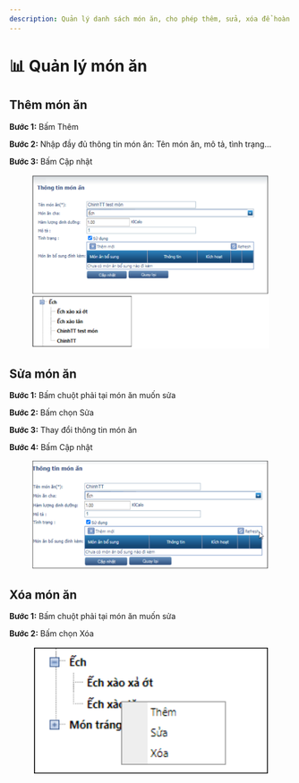 ```yaml
---
description: Quản lý danh sách món ăn, cho phép thêm, sửa, xóa để hoàn thiện thực đơn.
---
```


# 📊 Quản lý món ăn

## **Thêm món ăn**

**Bước 1:** Bấm Thêm

**Bước 2:** Nhập đầy đủ thông tin món ăn: Tên món ăn, mô tả, tình trạng…

**Bước 3:** Bấm Cập nhật

<figure><img src="../.gitbook/assets/ĐN (30).png" alt=""><figcaption></figcaption></figure>

## **Sửa món ăn**

**Bước 1:** Bấm chuột phải tại món ăn muốn sửa

**Bước 2:** Bấm chọn Sửa

**Bước 3:** Thay đổi thông tin món ăn

**Bước 4:** Bấm Cập nhật

<figure><img src="../.gitbook/assets/ĐN (19).png" alt=""><figcaption></figcaption></figure>

## **Xóa món ăn**

**Bước 1:** Bấm chuột phải tại món ăn muốn sửa

**Bước 2:** Bấm chọn Xóa

<figure><img src="../.gitbook/assets/ĐN (3).png" alt=""><figcaption></figcaption></figure>
